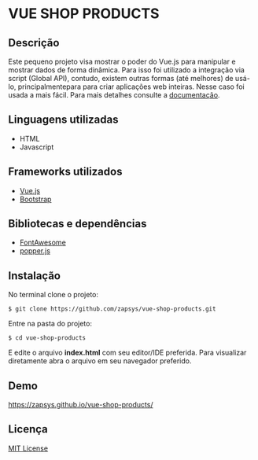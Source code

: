 # VUE SHOP PRODUCTS
## Descrição
Este pequeno projeto visa mostrar o poder do Vue.js para manipular e mostrar dados de forma dinâmica. Para isso foi utilizado a integração via script (Global API), contudo, existem outras formas (até melhores) de usá-lo, principalmentepara para criar aplicações web inteiras. Nesse caso foi usada a mais fácil. Para mais detalhes consulte a [documentação](https://vuejs.org/guide/extras/ways-of-using-vue.html#standalone-script).

## Linguagens utilizadas
- HTML
- Javascript

## Frameworks utilizados
- [Vue.js](https://vuejs.org)
- [Bootstrap](https://getbootstrap.com/docs/5.2/getting-started/introduction/)

## Bibliotecas e dependências
- [FontAwesome](https://fontawesome.com)
- [popper.js](https://popper.js.org)

## Instalação
No terminal clone o projeto:
```
$ git clone https://github.com/zapsys/vue-shop-products.git
```
Entre na pasta do projeto:
```
$ cd vue-shop-products
```
E edite o arquivo **index.html** com seu editor/IDE preferida. Para visualizar diretamente abra o arquivo em seu navegador preferido.

## Demo
https://zapsys.github.io/vue-shop-products/


## Licença
[MIT License](LICENSE.md)


